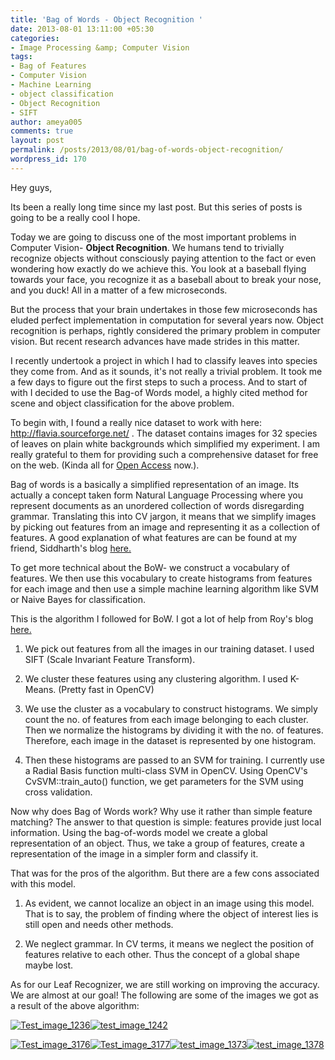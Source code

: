 ```yaml
---
title: 'Bag of Words - Object Recognition '
date: 2013-08-01 13:11:00 +05:30
categories:
- Image Processing &amp; Computer Vision
tags:
- Bag of Features
- Computer Vision
- Machine Learning
- object classification
- Object Recognition
- SIFT
author: ameya005
comments: true
layout: post
permalink: /posts/2013/08/01/bag-of-words-object-recognition/
wordpress_id: 170
---
```


Hey guys,

Its been a really long time since my last post. But this series of posts is going to be a really cool I hope.

Today we are going to discuss one of the most important problems in Computer Vision- **Object Recognition**. We humans tend to trivially recognize objects without consciously paying attention to the fact or even wondering how exactly do we achieve this. You look at a baseball flying towards your face, you recognize it as a baseball about to break your nose, and you duck! All in a matter of a few microseconds.

But the process that your brain undertakes in those few microseconds has eluded perfect implementation in computation for several years now. Object recognition is perhaps, rightly considered the primary problem in computer vision. But recent research advances have made strides in this matter.

I recently undertook a project in which I had to classify leaves into species they come from. And as it sounds, it's not really a trivial problem. It took me a few days to figure out the first steps to such a process. And to start of with I decided to use the Bag-of Words model, a highly cited method for scene and object classification for the above problem.

To begin with, I found a really nice dataset to work with here: http://flavia.sourceforge.net/ . The dataset contains images for 32 species of leaves on plain white backgrounds which simplified my experiment. I am really grateful to them for providing such a comprehensive dataset for free on the web. (Kinda all for [Open Access](http://en.wikipedia.org/wiki/Open_access) now.).

Bag of words is a basically a simplified representation of an image. Its actually a concept taken form Natural Language Processing where you represent documents as an unordered collection of words disregarding grammar. Translating this into CV jargon, it means that we simplify images by picking out features from an image and representing it as a collection of features. A good explanation of what features are can be found at my friend, Siddharth's blog [here.](http://algorithmicthoughts.wordpress.com/2013/01/19/computer-vision-feature-detection/)

To get more technical about the BoW- we construct a vocabulary of features. We then use this vocabulary to create histograms from features for each image and then use a simple machine learning algorithm like SVM or Naive Bayes for classification.

This is the algorithm I followed for BoW. I got a lot of help from Roy's blog [here.](http://www.morethantechnical.com/2011/08/25/a-simple-object-classifier-with-bag-of-words-using-opencv-2-3-w-code/)

1. We pick out features from all the images in our training dataset. I used SIFT (Scale Invariant Feature Transform).

2. We cluster these features using any clustering algorithm. I used K-Means. (Pretty fast in OpenCV)

3. We use the cluster as a vocabulary to construct histograms. We simply count the no. of features from each image belonging to each cluster. Then we normalize the histograms by dividing it with the no. of features. Therefore, each image in the dataset is represented by one histogram.

4. Then these histograms are passed to an SVM for training. I currently use a Radial Basis function multi-class SVM in OpenCV. Using OpenCV's CvSVM::train_auto() function, we get parameters for the SVM using cross validation.

Now why does Bag of Words work? Why use it rather than simple feature matching? The answer to that question is simple: features provide just local information. Using the bag-of-words model we create a global representation of an object. Thus, we take a group of features, create a representation of the image in a simpler form and classify it.

That was for the pros of the algorithm. But there are a few cons associated with this model.

1. As evident, we cannot localize an object in an image using this model. That is to say, the problem of finding where the object of interest lies is still open and needs other methods.

2. We neglect grammar. In CV terms, it means we neglect the position of features relative to each other. Thus the concept of a global shape maybe lost.

As for our Leaf Recognizer, we are still working on improving the accuracy. We are almost at our goal! The following are some of the images we got as a result of the above algorithm:

[![Test_image_1236](http://ameyajoshi005.files.wordpress.com/2013/08/1236.jpg?w=300)](http://ameyajoshi005.files.wordpress.com/2013/08/1236.jpg)[![test_image_1242](http://ameyajoshi005.files.wordpress.com/2013/08/1242.jpg?w=300)](http://ameyajoshi005.files.wordpress.com/2013/08/1242.jpg)

[![Test_image_3176](http://ameyajoshi005.files.wordpress.com/2013/08/3176.jpg?w=300)](http://ameyajoshi005.files.wordpress.com/2013/08/3176.jpg)[![Test_image_3177](http://ameyajoshi005.files.wordpress.com/2013/08/3177.jpg?w=300)](http://ameyajoshi005.files.wordpress.com/2013/08/3177.jpg)[![test_image_1373](http://ameyajoshi005.files.wordpress.com/2013/08/1373.jpg?w=300)](http://ameyajoshi005.files.wordpress.com/2013/08/1373.jpg)[![test_image_1378](http://ameyajoshi005.files.wordpress.com/2013/08/1378.jpg?w=300)](http://ameyajoshi005.files.wordpress.com/2013/08/1378.jpg)
